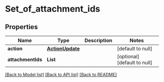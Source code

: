 # Set_of_attachment_ids
## Properties

| Name | Type | Description | Notes |
|------------ | ------------- | ------------- | -------------|
| **action** | [**ActionUpdate**](ActionUpdate.md) |  | [default to null] |
| **attachmentIds** | **List** |  | [optional] [default to null] |

[[Back to Model list]](../README.md#documentation-for-models) [[Back to API list]](../README.md#documentation-for-api-endpoints) [[Back to README]](../README.md)

